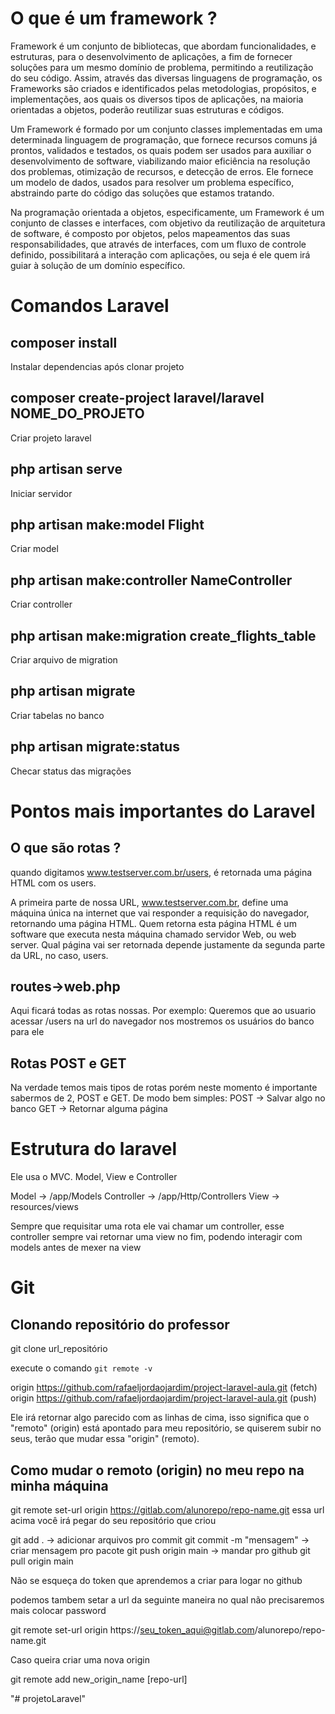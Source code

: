 
# O que é um framework ?

Framework é um conjunto de bibliotecas, que abordam funcionalidades, e estruturas, para o desenvolvimento de aplicações, a fim de fornecer soluções para um mesmo domínio de problema, permitindo a reutilização do seu código. Assim, através das diversas linguagens de programação, os Frameworks são criados e identificados pelas metodologias, propósitos, e implementações, aos quais os diversos tipos de aplicações, na maioria orientadas a objetos, poderão reutilizar suas estruturas e códigos.

Um Framework é formado por um conjunto classes implementadas em uma determinada linguagem de programação, que fornece recursos comuns já prontos, validados e testados, os quais podem ser usados para auxiliar o desenvolvimento de software, viabilizando maior eficiência na resolução dos problemas, otimização de recursos, e detecção de erros. Ele fornece um modelo de dados, usados para resolver um problema específico, abstraindo parte do código das soluções que estamos tratando.

Na programação orientada a objetos, especificamente, um Framework é um conjunto de classes e interfaces, com objetivo da reutilização de arquitetura de software, é composto por objetos, pelos mapeamentos das suas responsabilidades, que através de interfaces, com um fluxo de controle definido, possibilitará a interação com aplicações, ou seja é ele quem irá guiar à solução de um domínio específico.

# Comandos Laravel

## composer install
  Instalar dependencias após clonar projeto
## composer create-project laravel/laravel NOME_DO_PROJETO
  Criar projeto laravel
##  php artisan serve
  Iniciar servidor 
## php artisan make:model Flight
  Criar model
##  php artisan make:controller NameController
  Criar controller
##  php artisan make:migration create_flights_table
  Criar arquivo de migration
## php artisan migrate
  Criar tabelas no banco
## php artisan migrate:status
  Checar status das migrações


# Pontos mais importantes do Laravel

## O que são rotas ?
quando digitamos www.testserver.com.br/users, é retornada uma página HTML com os users.

A primeira parte de nossa URL, www.testserver.com.br, define uma máquina única na internet que vai responder a requisição do navegador, retornando uma página HTML. Quem retorna esta página HTML é um software que executa nesta máquina chamado servidor Web, ou web server. Qual página vai ser retornada depende justamente da segunda parte da URL, no caso, users.
## routes->web.php
Aqui ficará todas as rotas nossas. Por exemplo:
Queremos que ao usuario acessar /users na url do navegador nos mostremos 
os usuários do banco para ele

## Rotas POST e GET
Na verdade temos mais tipos de rotas porém neste momento é importante sabermos de 2, POST e GET. De modo bem simples:
POST -> Salvar algo no banco
GET  -> Retornar alguma página

# Estrutura do laravel
Ele usa o MVC. Model, View e Controller

Model -> /app/Models
Controller -> /app/Http/Controllers
View ->  resources/views

Sempre que requisitar uma rota ele vai chamar um controller, esse controller sempre vai retornar uma view no fim, podendo interagir com models antes de mexer na view


# Git 

## Clonando repositório do professor
git clone url_repositório

execute o comando ```git remote -v```

origin  https://github.com/rafaeljordaojardim/project-laravel-aula.git (fetch)
origin  https://github.com/rafaeljordaojardim/project-laravel-aula.git (push)

Ele irá retornar algo parecido com as linhas de cima, isso significa que o "remoto" (origin) está apontado para meu repositório, se quiserem subir no seus, terão que mudar essa "origin" (remoto).

## Como mudar o remoto (origin) no meu repo na minha máquina

git remote set-url origin https://gitlab.com/alunorepo/repo-name.git
essa url acima você irá pegar do seu repositório que criou

git add . -> adicionar arquivos pro commit
git commit -m "mensagem" -> criar mensagem pro pacote 
git push origin main -> mandar pro github
git pull origin main

Não se esqueça do token que aprendemos a criar para logar no github

podemos tambem setar a url da seguinte maneira no qual não precisaremos mais colocar password

git remote set-url origin https://seu_token_aqui@gitlab.com/alunorepo/repo-name.git


Caso queira criar uma nova origin

git remote add new_origin_name [repo-url]

"# projetoLaravel" 
